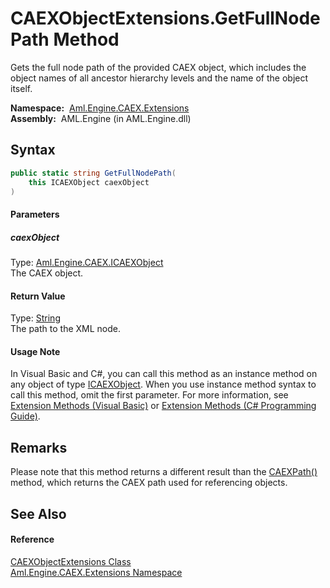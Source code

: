 CAEXObjectExtensions.GetFullNodePath Method
===========================================
Gets the full node path of the provided CAEX object, which includes the object names of all ancestor hierarchy levels and the name of the object itself.

  **Namespace:**  [Aml.Engine.CAEX.Extensions][1]  
  **Assembly:**  AML.Engine (in AML.Engine.dll)

Syntax
------

```csharp
public static string GetFullNodePath(
	this ICAEXObject caexObject
)
```

#### Parameters

##### *caexObject*
Type: [Aml.Engine.CAEX.ICAEXObject][2]  
The CAEX object.

#### Return Value
Type: [String][3]  
The path to the XML node.
#### Usage Note
In Visual Basic and C#, you can call this method as an instance method on any object of type [ICAEXObject][2]. When you use instance method syntax to call this method, omit the first parameter. For more information, see [Extension Methods (Visual Basic)][4] or [Extension Methods (C# Programming Guide)][5].

Remarks
-------
 Please note that this method returns a different result than the [CAEXPath()][6] method, which returns the CAEX path used for referencing objects. 

See Also
--------

#### Reference
[CAEXObjectExtensions Class][7]  
[Aml.Engine.CAEX.Extensions Namespace][1]  

[1]: ../README.md
[2]: ../../Aml.Engine.CAEX/ICAEXObject/README.md
[3]: https://docs.microsoft.com/dotnet/api/system.string
[4]: https://docs.microsoft.com/dotnet/visual-basic/programming-guide/language-features/procedures/extension-methods
[5]: https://docs.microsoft.com/dotnet/csharp/programming-guide/classes-and-structs/extension-methods
[6]: ../../Aml.Engine.CAEX/CAEXObject/CAEXPath.md
[7]: README.md
[8]: https://www.automationml.org
[9]: ../../icons/logoShade.png